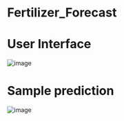 # Fertilizer_Forecast

# User Interface

![image](https://github.com/Adith-gowda/Fertilizer_Forecast/assets/95766897/69e86332-6e35-4ce7-9c8d-ab1f7286c99c)

# Sample prediction

![image](https://github.com/Adith-gowda/Fertilizer_Forecast/assets/95766897/1b100af7-070b-4dda-aab3-08705e938066)
